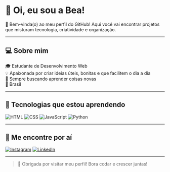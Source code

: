 # 👋 Oi, eu sou a Bea!

🌸 Bem-vinda(o) ao meu perfil do GitHub! Aqui você vai encontrar projetos que misturam tecnologia, criatividade e organização.

---

## 💻 Sobre mim

🎓 Estudante de Desenvolvimento Web  
💡 Apaixonada por criar ideias úteis, bonitas e que facilitem o dia a dia  
🌈 Sempre buscando aprender coisas novas  
📍 Brasil

---


## 🚀 Tecnologias que estou aprendendo

![HTML](https://img.shields.io/badge/HTML-e44d26?style=for-the-badge&logo=html5&logoColor=white)
![CSS](https://img.shields.io/badge/CSS-1572B6?style=for-the-badge&logo=css3&logoColor=white)
![JavaScript](https://img.shields.io/badge/JS-F7DF1E?style=for-the-badge&logo=javascript&logoColor=000)
![Python](https://img.shields.io/badge/Python-3776AB?style=for-the-badge&logo=python&logoColor=white)

---

## 💬 Me encontre por aí

[![Instagram](https://img.shields.io/badge/-@beatrizxx_06-E4405Fstyle=flat&logo=Instagram&logoColor=white)](https://www.instagram.com/beatriz06_xx?igsh=MTltbDVuaXdtd2J3aQ==)
[![LinkedIn](https://img.shields.io/badge/-Beatriz-0077B5?style=flat&logo=linkedin&logoColor=white)](https://www.linkedin.com/in/beatriz-xavier-b96b29300?utm_source=share&utm_campaign=share_via&utm_content=profile&utm_medium=android_app)

---

> 💖 Obrigada por visitar meu perfil! Bora codar e crescer juntas!
